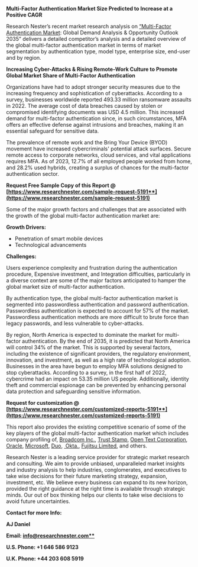 ﻿**Multi-Factor Authentication Market Size Predicted to Increase at a Positive CAGR**

Research Nester’s recent market research analysis on [“Multi-Factor Authentication Market](https://www.researchnester.com/reports/multi-factor-authentication-market/5191): Global Demand Analysis & Opportunity Outlook 2035” delivers a detailed competitor’s analysis and a detailed overview of the global multi-factor authentication market in terms of market segmentation by authentication type, model type, enterprise size, end-user and by region.

**Increasing Cyber-Attacks & Rising Remote-Work Culture to Promote Global Market Share of Multi-Factor Authentication** 

Organizations have had to adopt stronger security measures due to the increasing frequency and sophistication of cyberattacks. According to a survey, businesses worldwide reported 493.33 million ransomware assaults in 2022. The average cost of data breaches caused by stolen or compromised identifying documents was USD 4.5 million.  This increased demand for multi-factor authentication since, in such circumstances, MFA offers an effective defense against intrusions and breaches, making it an essential safeguard for sensitive data.

The prevalence of remote work and the Bring Your Device (BYOD) movement have increased cybercriminals' potential attack surfaces. Secure remote access to corporate networks, cloud services, and vital applications requires MFA. As of 2023, 12.7% of all employed people worked from home, and 28.2% used hybrids, creating a surplus of chances for the multi-factor authentication sector.

**Request Free Sample Copy of this Report @ [https://www.researchnester.com/sample-request-5191**](https://www.researchnester.com/sample-request-5191)**

Some of the major growth factors and challenges that are associated with the growth of the global multi-factor authentication market are:

**Growth Drivers:**

- Penetration of smart mobile devices 
- Technological advancements 

**Challenges:**

Users experience complexity and frustration during the authentication procedure, Expensive investment, and Integration difficulties, particularly in a diverse context are some of the major factors anticipated to hamper the global market size of multi-factor authentication.

By authentication type, the global multi-factor authentication market is segmented into passwordless authentication and password authentication. Passwordless authentication is expected to account for 57% of the market. Passwordless authentication methods are more difficult to brute force than legacy passwords, and less vulnerable to cyber-attacks. 

By region, North America is expected to dominate the market for multi-factor authentication. By the end of 2035, it is predicted that North America will control 34% of the market. This is supported by several factors, including the existence of significant providers, the regulatory environment, innovation, and investment, as well as a high rate of technological adoption. Businesses in the area have begun to employ MFA solutions designed to stop cyberattacks.  According to a survey, in the first half of 2022, cybercrime had an impact on 53.35 million US people. Additionally, identity theft and commercial espionage can be prevented by enhancing personal data protection and safeguarding sensitive information.

**Request for customization @ [https://www.researchnester.com/customized-reports-5191**](https://www.researchnester.com/customized-reports-5191)**

This report also provides the existing competitive scenario of some of the key players of the global multi-factor authentication market which includes company profiling of<a name="_hlk143187223"></a>, [Broadcom Inc.](https://www.broadcom.com/company/legal/terms-of-use), [Trust Stamp](https://truststamp.ai/), [Open Text Corporation](https://www.microfocus.com/en-us/home), [Oracle](https://www.oracle.com/legal/copyright.html), [Microsoft](https://www.microsoft.com/en-in/), [Duo](https://duo.com/), [ Okta.](https://www.okta.com/initiatives/workforce-identity/securely-enable-remote-work/?_gl=1*1g750f9*_gcl_au*MTc1NzgxNjI2MS4xNjkyMjY2ODE0*_ga*MTUwMzk3MjgxLjE2OTIyNjY4MTU.*_ga_QKMSDV5369*MTY5MjI2NjgxNC4xLjAuMTY5MjI2NjgxNC42MC4wLjA.&_ga=2.921457.136820968.1692266815-150397281.1692266815), [Fujitsu Limited](https://www.fujitsu.com/global/about/resources/privacy/), and others.

Research Nester is a leading service provider for strategic market research and consulting. We aim to provide unbiased, unparalleled market insights and industry analysis to help industries, conglomerates, and executives to take wise decisions for their future marketing strategy, expansion, investment, etc. We believe every business can expand to its new horizon, provided the right guidance at the right time is available through strategic minds. Our out of box thinking helps our clients to take wise decisions to avoid future uncertainties.

**Contact for more Info:**

**AJ Daniel**

**Email: [info@researchnester.com**](mailto:info@researchnester.com)**

**U.S. Phone: +1 646 586 9123** 

**U.K. Phone: +44 203 608 5919**


